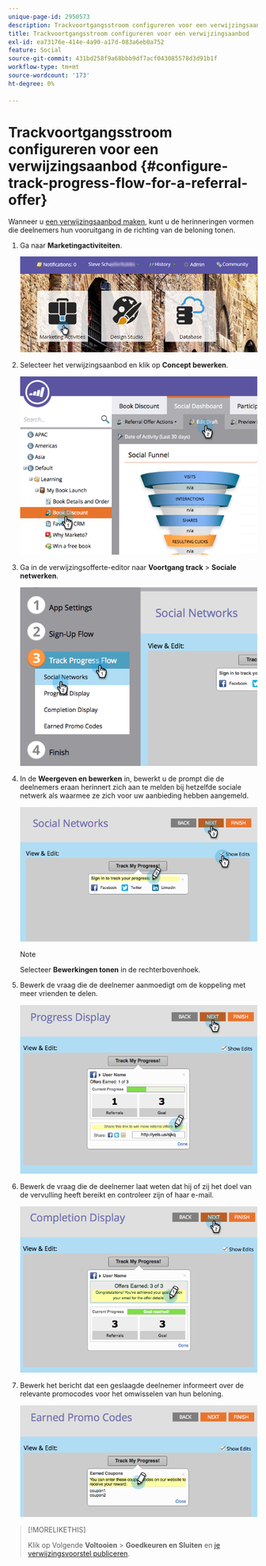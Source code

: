 ```yaml
---
unique-page-id: 2950573
description: Trackvoortgangsstroom configureren voor een verwijzingsaanbod - Marketo Docs - Productdocumentatie
title: Trackvoortgangsstroom configureren voor een verwijzingsaanbod
exl-id: ea73176e-414e-4a90-a17d-083a6eb0a752
feature: Social
source-git-commit: 431bd258f9a68bbb9df7acf043085578d3d91b1f
workflow-type: tm+mt
source-wordcount: '173'
ht-degree: 0%

---
```


# Trackvoortgangsstroom configureren voor een verwijzingsaanbod {#configure-track-progress-flow-for-a-referral-offer}

Wanneer u [een verwijzingsaanbod maken](/help/marketo/product-docs/demand-generation/social/referral-offers/create-a-referral-offer.md), kunt u de herinneringen vormen die deelnemers hun vooruitgang in de richting van de beloning tonen.

1. Ga naar **Marketingactiviteiten**.

   ![](assets/login-marketing-activities-4.png)

1. Selecteer het verwijzingsaanbod en klik op **Concept bewerken**.

   ![](assets/image2014-9-22-14-3a35-3a31.png)

1. Ga in de verwijzingsofferte-editor naar **Voortgang track** > **Sociale netwerken**.

   ![](assets/image2014-9-22-14-3a35-3a43.png)

1. In de **Weergeven en bewerken** in, bewerkt u de prompt die de deelnemers eraan herinnert zich aan te melden bij hetzelfde sociale netwerk als waarmee ze zich voor uw aanbieding hebben aangemeld.

   ![](assets/image2014-9-22-14-3a35-3a58.png)

   >[!NOTE]
   >
   >Selecteer **Bewerkingen tonen** in de rechterbovenhoek.

1. Bewerk de vraag die de deelnemer aanmoedigt om de koppeling met meer vrienden te delen.

   ![](assets/image2014-9-22-14-3a36-3a22.png)

1. Bewerk de vraag die de deelnemer laat weten dat hij of zij het doel van de vervulling heeft bereikt en controleer zijn of haar e-mail.

   ![](assets/image2014-9-22-14-3a36-3a36.png)

1. Bewerk het bericht dat een geslaagde deelnemer informeert over de relevante promocodes voor het omwisselen van hun beloning.

   ![](assets/image2014-9-22-14-3a36-3a43.png)

>[!MORELIKETHIS]
>
>Klik op Volgende **Voltooien** > **Goedkeuren en Sluiten** en [je verwijzingsvoorstel publiceren](/help/marketo/product-docs/demand-generation/social/referral-offers/publish-a-referral-offer.md).
